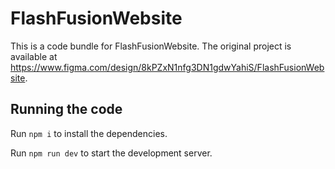 
  # FlashFusionWebsite

  This is a code bundle for FlashFusionWebsite. The original project is available at https://www.figma.com/design/8kPZxN1nfg3DN1gdwYahiS/FlashFusionWebsite.

  ## Running the code

  Run `npm i` to install the dependencies.

  Run `npm run dev` to start the development server.
  